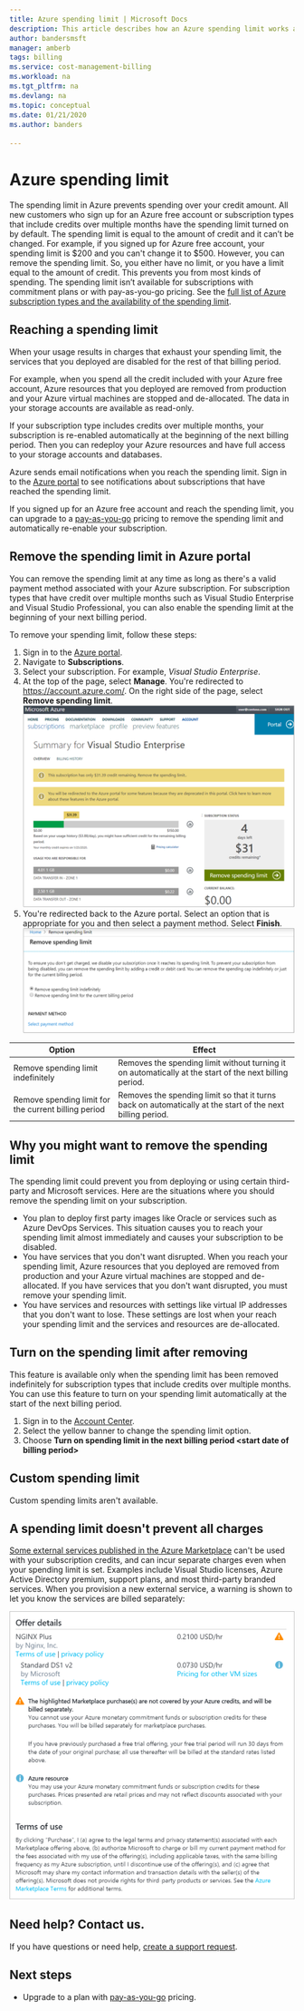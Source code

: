 ```yaml
---
title: Azure spending limit | Microsoft Docs
description: This article describes how an Azure spending limit works and how to remove it.
author: bandersmsft
manager: amberb
tags: billing
ms.service: cost-management-billing
ms.workload: na
ms.tgt_pltfrm: na
ms.devlang: na
ms.topic: conceptual
ms.date: 01/21/2020
ms.author: banders

---
```

# Azure spending limit

The spending limit in Azure prevents spending over your credit amount. All new customers who sign up for an Azure free account or subscription types that include credits over multiple months have the spending limit turned on by default. The spending limit is equal to the amount of credit and it can’t be changed. For example, if you signed up for Azure free account, your spending limit is $200 and you can't change it to $500. However, you can remove the spending limit. So, you either have no limit, or you have a limit equal to the amount of credit. This prevents you from most kinds of spending. The spending limit isn’t available for subscriptions with commitment plans or with pay-as-you-go pricing. See the [full list of Azure subscription types and the availability of the spending limit](https://azure.microsoft.com/support/legal/offer-details/).

## Reaching a spending limit

When your usage results in charges that exhaust your spending limit, the services that you deployed are disabled for the rest of that billing period.

For example, when you spend all the credit included with your Azure free account, Azure resources that you deployed are removed from production and your Azure virtual machines are stopped and de-allocated. The data in your storage accounts are available as read-only.

If your subscription type includes credits over multiple months, your subscription is re-enabled automatically at the beginning of the next billing period. Then you can redeploy your Azure resources and have full access to your storage accounts and databases.

Azure sends email notifications when you reach the spending limit. Sign in to the [Azure portal](https://portal.azure.com/#blade/Microsoft_Azure_Billing/SubscriptionsBlade) to see notifications about subscriptions that have reached the spending limit.

If you signed up for an Azure free account and reach the spending limit, you can upgrade to a [pay-as-you-go](upgrade-azure-subscription.md) pricing to remove the spending limit and automatically re-enable your subscription.

## Remove the spending limit in Azure portal

<a id="remove"></a>

You can remove the spending limit at any time as long as there's a valid payment method associated with your Azure subscription. For subscription types that have credit over multiple months such as Visual Studio Enterprise and Visual Studio Professional, you can also enable the spending limit at the beginning of your next billing period.

To remove your spending limit, follow these steps:

1. Sign in to the [Azure portal](https://portal.azure.com/#blade/Microsoft_Azure_Billing/SubscriptionsBlade).
1. Navigate to **Subscriptions**.
1. Select your subscription. For example, *Visual Studio Enterprise*.
1. At the top of the page, select **Manage**. You're redirected to https://account.azure.com/. On the right side of the page, select **Remove spending limit**.  
  ![Example showing Remove spending limit](./media/spending-limit/account-azure-com-spending-limit.png)
1. You're redirected back to the Azure portal. Select an option that is appropriate for you and then select a payment method. Select **Finish**.  
  ![Select an option to remove spending limit](./media/spending-limit/remove-spending-limit.png)

| Option | Effect |
| --- | --- |
| Remove spending limit indefinitely | Removes the spending limit without turning it on automatically at the start of the next billing period. |
| Remove spending limit for the current billing period | Removes the spending limit so that it turns back on automatically at the start of the next billing period. |

## Why you might want to remove the spending limit

The spending limit could prevent you from deploying or using certain third-party and Microsoft services. Here are the situations where you should remove the spending limit on your subscription.

-  You plan to deploy first party images like Oracle or services such as Azure DevOps Services. This situation causes you to reach your spending limit almost immediately and causes your subscription to be disabled.
- You have services that you don't want disrupted. When you reach your spending limit, Azure resources that you deployed are removed from production and your Azure virtual machines are stopped and de-allocated. If you have services that you don't want disrupted, you must remove your spending limit.
- You have services and resources with settings like virtual IP addresses that you don't want to lose. These settings are lost when your reach your spending limit and the services and resources are de-allocated.

## Turn on the spending limit after removing

This feature is available only when the spending limit has been removed indefinitely for subscription types that include credits over multiple months. You can use this feature to turn on your spending limit automatically at the start of the next billing period.

1. Sign in to the [Account Center](https://account.windowsazure.com/Subscriptions).
1. Select the yellow banner to change the spending limit option.
1. Choose **Turn on spending limit in the next billing period \<start date of billing period\>**

## Custom spending limit

Custom spending limits aren't available.

## A spending limit doesn't prevent all charges

[Some external services published in the Azure Marketplace](../understand/understand-azure-marketplace-charges.md) can't be used with your subscription credits, and can incur separate charges even when your spending limit is set. Examples include Visual Studio licenses, Azure Active Directory premium, support plans, and most third-party branded services. When you provision a new external service, a warning is shown to let you know the services are billed separately:

![Marketplace purchase warning](./media/spending-limit/marketplace-warning01.png)

## Need help? Contact us.

If you have questions or need help,  [create a support request](https://go.microsoft.com/fwlink/?linkid=2083458).

## Next steps
- Upgrade to a plan with [pay-as-you-go](upgrade-azure-subscription.md) pricing.
